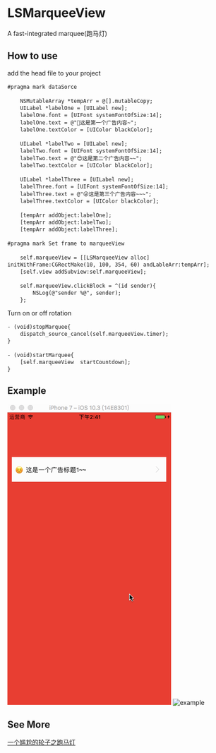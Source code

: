 # LSMarqueeView
A fast-integrated marquee(跑马灯)

## How to use
add the head file to your project

```objc
#pragma mark dataSorce
    
    NSMutableArray *tempArr = @[].mutableCopy;
    UILabel *labelOne = [UILabel new];
    labelOne.font = [UIFont systemFontOfSize:14];
    labelOne.text = @"🤩这是第一个广告内容~";
    labelOne.textColor = [UIColor blackColor];
    
    UILabel *labelTwo = [UILabel new];
    labelTwo.font = [UIFont systemFontOfSize:14];
    labelTwo.text = @"😍这是第二个广告内容~~";
    labelTwo.textColor = [UIColor blackColor];
    
    UILabel *labelThree = [UILabel new];
    labelThree.font = [UIFont systemFontOfSize:14];
    labelThree.text = @"😜这是第三个广告内容~~~";
    labelThree.textColor = [UIColor blackColor];
    
    [tempArr addObject:labelOne];
    [tempArr addObject:labelTwo];
    [tempArr addObject:labelThree];
    
#pragma mark Set frame to marqueeView
    
    self.marqueeView = [[LSMarqueeView alloc] initWithFrame:CGRectMake(10, 100, 354, 60) andLableArr:tempArr];
    [self.view addSubview:self.marqueeView];
    
    self.marqueeView.clickBlock = ^(id sender){
        NSLog(@"sender %@", sender);
    };
```

Turn on or off rotation
    
```objc
- (void)stopMarquee{
    dispatch_source_cancel(self.marqueeView.timer);
}

- (void)startMarquee{
    [self.marqueeView  startCountdown];
}
```

## Example
![example](example.gif)
![example](http://owggkxf9w.bkt.clouddn.com/example.gif)


## See More
[一个尴尬的轮子之跑马灯](https://www.lsrain.com/2017/07/19/iOS/一个尴尬的轮子之_跑马灯/)

